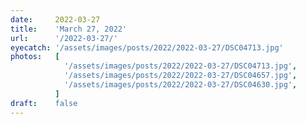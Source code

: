 ```yaml
---
date:     2022-03-27
title:    'March 27, 2022'
url:      '/2022-03-27/'
eyecatch: '/assets/images/posts/2022/2022-03-27/DSC04713.jpg'
photos:   [
            '/assets/images/posts/2022/2022-03-27/DSC04713.jpg',
            '/assets/images/posts/2022/2022-03-27/DSC04657.jpg',
            '/assets/images/posts/2022/2022-03-27/DSC04630.jpg',
          ]
draft:    false
---
```

